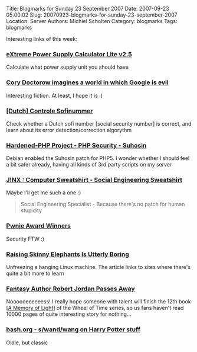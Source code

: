 Title: Blogmarks for Sunday 23 September 2007
Date: 2007-09-23 05:00:02
Slug: 20070923-blogmarks-for-sunday-23-september-2007
Location: Server
Authors: Michiel Scholten
Category: blogmarks
Tags: blogmarks

<p>Interesting links of this week:</p>
<h3><a href="http://www.extreme.outervision.com/PSUEngine">eXtreme Power Supply Calculator Lite v2.5</a></h3>
<p>Calculate what power supply unit you should have</p>
<h3><a href="http://www.radaronline.com/from-the-magazine/2007/09/google_fiction_evil_dangerous_surveillance_control_1.php">Cory Doctorow imagines a world in which Google is evil</a></h3>
<p>Interesting fiction. At least, I hope it is :)</p>
<h3><a href="http://cgi.dit.nl/sofi.cgi">[Dutch] Controle Sofinummer</a></h3>
<p>Check whether a Dutch sofi number [social security number] is correct, and learn about its error detection/correction algorythm</p>
<h3><a href="http://www.hardened-php.net/suhosin/index.html">Hardened-PHP Project - PHP Security - Suhosin</a></h3>
<p>Debian enabled the Suhosin patch for PHP5. I wonder whether I should feel a bit safer already, having all kinds of 3rd party scripts on my server</p>
<h3><a href="http://www.jinx.com/men/sweatshirts/geek/social_engineering.html">J!NX : Computer Sweatshirt - Social Engineering Sweatshirt</a></h3>
<p>Maybe I'll get me such a one :)</p>

<blockquote><p>Social Engineering Specialist - Because there's no patch for human stupidity</p></blockquote>
<h3><a href="http://pwnie-awards.org/winners.html">Pwnie Award Winners</a></h3>
<p>Security FTW :)</p>
<h3><a href="http://blog.thedebianuser.org/?p=231">Raising Skinny Elephants Is Utterly Boring</a></h3>
<p>Unfreezing a hanging Linux machine. The article links to sites where there's quite a bit more to learn</p>
<h3><a href="http://slashdot.org/articles/07/09/17/0243230.shtml">Fantasy Author Robert Jordan Passes Away</a></h3>
<p>Noooooeeeeeess! I really hope someone with talent will finish the 12th book [<a href="http://en.wikipedia.org/wiki/A_Memory_of_Light">A Memory of Light</a>] of the Wheel of Time series, so us fans haven't read 10000 pages of quite interesting story for nothing...</p>
<h3><a href="http://bash.org/?111338">bash.org - s/wand/wang on Harry Potter stuff</a></h3>
<p>Oldie, but classic</p>
